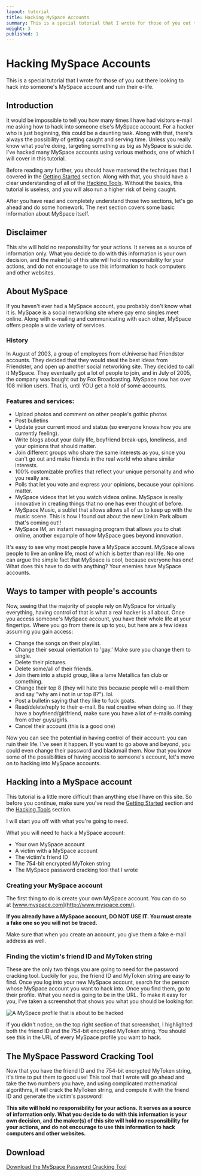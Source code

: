 ```yaml
---
layout: tutorial
title: Hacking MySpace Accounts
summary: This is a special tutorial that I wrote for those of you out there looking to hack into someone's MySpace account and ruin their e-life.
weight: 3
published: 1
---
```

# Hacking MySpace Accounts

This is a special tutorial that I wrote for those of you out there looking to hack into someone's MySpace account and ruin their e-life.

## Introduction

It would be impossible to tell you how many times I have had visitors e-mail me asking how to hack into someone else's MySpace account. For a hacker who is just beginning, this could be a daunting task. Along with that, there's always the possibility of getting caught and serving time. Unless you really know what you're doing, targeting something as big as MySpace is suicide. I've hacked many MySpace accounts using various methods, one of which I will cover in this tutorial.

Before reading any further, you should have mastered the techniques that I covered in the [Getting Started](http://elite-hackers.com/starting) section. Along with that, you should have a clear understanding of all of the [Hacking Tools](http://elite-hackers.com/tools). Without the basics, this tutorial is useless, and you will also run a higher risk of being caught.

After you have read and completely understand those two sections, let's go ahead and do some homework. The next section covers some basic information about MySpace itself.

## Disclaimer

This site will hold no responsibility for your actions. It serves as a source of information only. What you decide to do with this information is your own decision, and the maker(s) of this site will hold no responsibility for your actions, and do not encourage to use this information to hack computers and other websites.

## About MySpace

If you haven't ever had a MySpace account, you probably don't know what it is. MySpace is a social networking site where gay emo singles meet online. Along with e-mailing and communicating with each other, MySpace offers people a wide variety of services.

### History

In August of 2003, a group of employees from eUniverse had Friendster accounts. They decided that they would steal the best ideas from Friendster, and open up another social networking site. They decided to call it MySpace. They eventually got a lot of people to join, and in July of 2005, the company was bought out by Fox Broadcasting. MySpace now has over 108 million users. That is, until YOU get a hold of some accounts.

### Features and services:

*   Upload photos and comment on other people's gothic photos
*   Post bulletins
*   Update your current mood and status (so everyone knows how you are currently feeling).
*   Write blogs about your daily life, boyfriend break-ups, loneliness, and your opinions that should matter.
*   Join different groups who share the same interests as you, since you can't go out and make friends in the real world who share similar interests.
*   100% customizable profiles that reflect your unique personality and who you really are.
*   Polls that let you vote and express your opinions, because your opinions matter.
*   MySpace videos that let you watch videos online. MySpace is really innovative in creating things that no one has ever thought of before.
*   MySpace Music, a sublet that allows allows all of us to keep up with the music scene. This is how I found out about the new Linkin Park album that's coming out!!
*   MySpace IM, an instant messaging program that allows you to chat online, another expample of how MySpace goes beyond innovation.

It's easy to see why most people have a MySpace account. MySpace allows people to live an online life, most of which is better than real life. No one can argue the simple fact that MySpace is cool, because everyone has one! What does this have to do with anything? Your enemies have MySpace accounts.

## Ways to tamper with people's accounts

Now, seeing that the majority of people rely on MySpace for virtually everything, having control of that is what a real hacker is all about. Once you access someone's MySpace account, you have their whole life at your fingertips. Where you go from there is up to you, but here are a few ideas assuming you gain access:

*   Change the songs on their playlist.
*   Change their sexual orientation to 'gay.' Make sure you change them to single.
*   Delete their pictures.
*   Delete some/all of their friends.
*   Join them into a stupid group, like a lame Metallica fan club or something.
*   Change their top 8 (they will hate this because people will e-mail them and say "why am i not in ur top 8?"). lol.
*   Post a bulletin saying that they like to fuck goats.
*   Read/delete/reply to their e-mail. Be real creative when doing so. If they have a boyfriend/girlfriend, make sure you have a lot of e-mails coming from other guys/girls.
*   Cancel their account (this is a good one)

Now you can see the potential in having control of their account: you can ruin their life. I've seen it happen. If you want to go above and beyond, you could even change their password and blackmail them. Now that you know some of the possibilities of having access to someone's account, let's move on to hacking into MySpace accounts.

## Hacking into a MySpace account

This tutorial is a little more difficult than anything else I have on this site. So before you continue, make sure you've read the [Getting Started](http://elite-hackers.com/starting) section and the [Hacking Tools](http://elite-hackers.com/tools) section.

I will start you off with what you're going to need.

What you will need to hack a MySpace account:

*   Your own MySpace account
*   A victim with a MySpace account
*   The victim's friend ID
*   The 754-bit encrypted MyToken string
*   The MySpace password cracking tool that I wrote

### Creating your MySpace account

The first thing to do is create your own MySpace account. You can do so at [www.myspace.com](http://www.myspace.com/).

**If you already have a MySpace account, DO NOT USE IT. You must create a fake one so you will not be traced.**

Make sure that when you create an account, you give them a fake e-mail address as well.

### Finding the victim's friend ID and MyToken string

These are the only two things you are going to need for the password cracking tool. Luckily for you, the friend ID and MyToken string are easy to find. Once you log into your new MySpace account, search for the person whose MySpace account you want to hack into. Once you find them, go to their profile. What you need is going to be in the URL. To make it easy for you, I've taken a screenshot that shows you what you should be looking for:

![A MySpace profile that is about to be hacked](/sites/default/files/styles/large/public/article/field/image/myspace-hacking.jpg?itok=WBGPCSmx)

If you didn't notice, on the top right section of that screenshot, I highlighted both the friend ID and the 754-bit encrypted MyToken string. You should see this in the URL of every MySpace profile you want to hack.

## The MySpace Password Cracking Tool

Now that you have the friend ID and the 754-bit encrypted MyToken string, it's time to put them to good use! This tool that I wrote will go ahead and take the two numbers you have, and using complicated mathematical algorithms, it will crack the MyToken string, and compute it with the friend ID and generate the victim's password!

**This site will hold no responsibility for your actions. It serves as a source of information only. What you decide to do with this information is your own decision, and the maker(s) of this site will hold no responsibility for your actions, and do not encourage to use this information to hack computers and other websites.**

## Download

[Download the MySpace Password Cracking Tool](http://elite-hackers.com/files/myspace_hacking_tool.exe)
